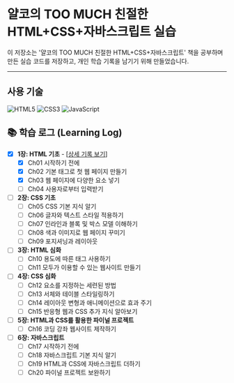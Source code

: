 # 얄코의 TOO MUCH 친절한 HTML+CSS+자바스크립트 실습

이 저장소는 '얄코의 TOO MUCH 친절한 HTML+CSS+자바스크립트' 책을 공부하며 만든 실습 코드를 저장하고, 개인 학습 기록을 남기기 위해 만들었습니다.

---

## 사용 기술

![HTML5](https://img.shields.io/badge/-HTML5-E34F26?style=flat&logo=html5&logoColor=white)
![CSS3](https://img.shields.io/badge/-CSS3-1572B6?style=flat&logo=css3&logoColor=white)
![JavaScript](https://img.shields.io/badge/-JavaScript-F7DF1E?style=flat&logo=javascript&logoColor=white)

## 📚 학습 로그 (Learning Log)

- [x] **1장: HTML 기초** - [[상세 기록 보기](./docs/part1.md)]
  - [x] Ch01 시작하기 전에
  - [x] Ch02 기본 태그로 첫 웹 페이지 만들기
  - [x] Ch03 웹 페이지에 다양한 요소 넣기
  - [ ] Ch04 사용자로부터 입력받기
- [ ] **2장: CSS 기초**
  - [ ] Ch05 CSS 기본 지식 알기
  - [ ] Ch06 글자와 텍스트 스타일 적용하기
  - [ ] Ch07 인라인과 블록 및 박스 모델 이해하기
  - [ ] Ch08 색과 이미지로 웹 페이지 꾸미기
  - [ ] Ch09 포지셔닝과 레이아웃
- [ ] **3장: HTML 심화**
  - [ ] Ch10 용도에 따른 태그 사용하기
  - [ ] Ch11 모두가 이용할 수 있는 웹사이트 만들기
- [ ] **4장: CSS 심화**
  - [ ] Ch12 요소를 지정하는 세련된 방법
  - [ ] Ch13 서체와 테이블 스타일링하기
  - [ ] Ch14 레이아웃 변형과 애니메이션으로 효과 주기
  - [ ] Ch15 반응형 웹과 CSS 추가 지식 알아보기
- [ ] **5장: HTML과 CSS를 활용한 파이널 프로젝트**
  - [ ] Ch16 코딩 강좌 웹사이트 제작하기
- [ ] **6장: 자바스크립트**
  - [ ] Ch17 시작하기 전에
  - [ ] Ch18 자바스크립트 기본 지식 알기
  - [ ] Ch19 HTML과 CSS에 자바스크립트 더하기
  - [ ] Ch20 파이널 프로젝트 보완하기
